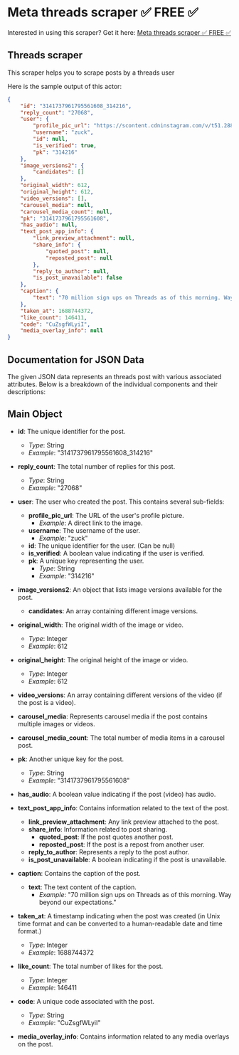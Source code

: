 # Meta threads scraper ✅ FREE ✅
Interested in using this scraper? Get it here: [Meta threads scraper ✅ FREE ✅](https://apify.com/curious_coder/threads-scraper)
## Threads scraper

This scraper helps you to scrape posts by a threads user

Here is the sample output of this actor:

```json
{
	"id": "3141737961795561608_314216",
	"reply_count": "27068",
	"user": {
		"profile_pic_url": "https://scontent.cdninstagram.com/v/t51.2885-19/357376107_1330597350674698_8884059223384672080_n.jpg?stp=dst-jpg_s150x150&_nc_ht=scontent.cdninstagram.com&_nc_cat=1&_nc_ohc=euIj8dtTGIkAX-vea85&edm=APs17CUBAAAA&ccb=7-5&oh=00_AfCOXYuDeJ_OxBW9ZYSdlTfCIXdP9NBqDoMVS5rk39mEHA&oe=64ACDDC0&_nc_sid=10d13b",
		"username": "zuck",
		"id": null,
		"is_verified": true,
		"pk": "314216"
	},
	"image_versions2": {
		"candidates": []
	},
	"original_width": 612,
	"original_height": 612,
	"video_versions": [],
	"carousel_media": null,
	"carousel_media_count": null,
	"pk": "3141737961795561608",
	"has_audio": null,
	"text_post_app_info": {
		"link_preview_attachment": null,
		"share_info": {
			"quoted_post": null,
			"reposted_post": null
		},
		"reply_to_author": null,
		"is_post_unavailable": false
	},
	"caption": {
		"text": "70 million sign ups on Threads as of this morning. Way beyond our expectations."
	},
	"taken_at": 1688744372,
	"like_count": 146411,
	"code": "CuZsgfWLyiI",
	"media_overlay_info": null
}

```

## Documentation for JSON Data

The given JSON data represents an threads post with various associated attributes. Below is a breakdown of the individual components and their descriptions:

## Main Object

- **id**: The unique identifier for the post.
  - *Type*: String
  - *Example*: "3141737961795561608_314216"

- **reply_count**: The total number of replies for this post.
  - *Type*: String
  - *Example*: "27068"

- **user**: The user who created the post. This contains several sub-fields:
  - **profile_pic_url**: The URL of the user's profile picture.
    - *Example*: A direct link to the image.
  - **username**: The username of the user.
    - *Example*: "zuck"
  - **id**: The unique identifier for the user. (Can be null)
  - **is_verified**: A boolean value indicating if the user is verified.
  - **pk**: A unique key representing the user.
    - *Type*: String
    - *Example*: "314216"

- **image_versions2**: An object that lists image versions available for the post.
  - **candidates**: An array containing different image versions. 

- **original_width**: The original width of the image or video.
  - *Type*: Integer
  - *Example*: 612

- **original_height**: The original height of the image or video.
  - *Type*: Integer
  - *Example*: 612

- **video_versions**: An array containing different versions of the video (if the post is a video). 

- **carousel_media**: Represents carousel media if the post contains multiple images or videos. 

- **carousel_media_count**: The total number of media items in a carousel post. 

- **pk**: Another unique key for the post.
  - *Type*: String
  - *Example*: "3141737961795561608"

- **has_audio**: A boolean value indicating if the post (video) has audio. 

- **text_post_app_info**: Contains information related to the text of the post.
  - **link_preview_attachment**: Any link preview attached to the post. 
  - **share_info**: Information related to post sharing.
    - **quoted_post**: If the post quotes another post. 
    - **reposted_post**: If the post is a repost from another user. 
  - **reply_to_author**: Represents a reply to the post author. 
  - **is_post_unavailable**: A boolean indicating if the post is unavailable.

- **caption**: Contains the caption of the post.
  - **text**: The text content of the caption.
    - *Example*: "70 million sign ups on Threads as of this morning. Way beyond our expectations."

- **taken_at**: A timestamp indicating when the post was created (in Unix time format and can be converted to a human-readable date and time format.)
  - *Type*: Integer
  - *Example*: 1688744372

- **like_count**: The total number of likes for the post.
  - *Type*: Integer
  - *Example*: 146411

- **code**: A unique code associated with the post.
  - *Type*: String
  - *Example*: "CuZsgfWLyiI"

- **media_overlay_info**: Contains information related to any media overlays on the post. 
